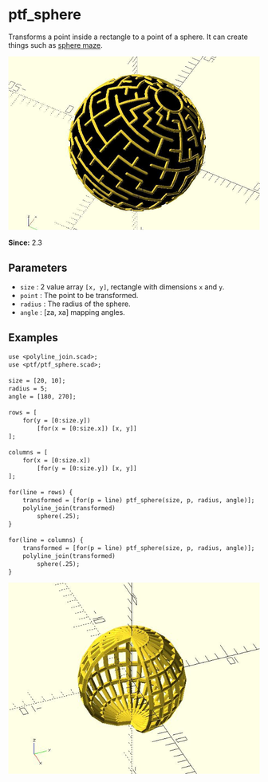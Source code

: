 # ptf_sphere

Transforms a point inside a rectangle to a point of a sphere. It can create things such as [sphere maze](https://github.com/JustinSDK/dotSCAD/blob/master/examples/maze/sphere_maze.scad).

![ptf_sphere](images/lib3x-ptf_sphere-1.JPG)

**Since:** 2.3

## Parameters

- `size` : 2 value array `[x, y]`, rectangle with dimensions `x` and `y`.
- `point` : The point to be transformed.
- `radius` : The radius of the sphere.
- `angle` : [za, xa] mapping angles.

## Examples

    use <polyline_join.scad>;
    use <ptf/ptf_sphere.scad>;

    size = [20, 10];
    radius = 5;
    angle = [180, 270];

    rows = [
        for(y = [0:size.y])
            [for(x = [0:size.x]) [x, y]]
    ];

    columns = [
        for(x = [0:size.x])
            [for(y = [0:size.y]) [x, y]]
    ];

    for(line = rows) {
        transformed = [for(p = line) ptf_sphere(size, p, radius, angle)];
        polyline_join(transformed)
            sphere(.25);
    }

    for(line = columns) {
        transformed = [for(p = line) ptf_sphere(size, p, radius, angle)];
        polyline_join(transformed)
            sphere(.25);
    }

![ptf_sphere](images/lib3x-ptf_sphere-2.JPG)
